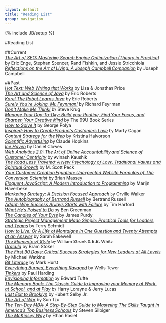 ```yaml
---
layout: default
title: "Reading List"
group: navigation
---
```

{% include JB/setup %}

#Reading List

##Current  
[_The Art of SEO: Mastering Search Engine Optimization (Theory in Practice)_](http://goo.gl/juSxvR) by Eric Enge, Stephan Spencer, Rand Fishkin, and Jessie Stricchiola  
[_Reflections on the Art of Living: A Joseph Campbell Companion_](http://goo.gl/QxwVUC) by Joseph Campbell  

##Past  
[_Hot Text: Web Writing that Works_](http://amzn.to/1ainiZ2) by Lisa & Jonathan Price  
[_The Art and Science of Java_](http://amzn.to/13NpHcf) by Eric Roberts  
[_Karel The Robot Learns Java_](http://www.stanford.edu/class/cs106a/handouts/karel-the-robot-learns-java.pdf) by Eric Roberts  
[_Surely You're Joking, Mr. Feynman!_](http://amzn.to/13vYcyr) by Richard Feynman  
[_Don't Make Me Think!_](http://amzn.to/14Ia9qN) by Steve Krug  
[_Manage Your Day-To-Day: Build your Routine, Find Your Focus, and Sharpen Your Creative Mind_](http://amzn.to/165GHbn) by The 99U Book Series  
[_How to Solve It_](http://amzn.to/1cIIqIE) by George Polya  
[_Inspired: How to Create Products Customers Love_](http://amzn.to/19exJtF) by Marty Cagan  
[_Content Strategy for the Web_](http://amzn.to/1cIIxUH) by Kristina Halvorson  
[_Scientific Advertising_](http://amzn.to/13TW2vU) by Claude Hopkins  
[_Ice Haven_](http://amzn.to/13TW5YC) by Daniel Clowes  
[_Web Analytics 2.0: The Art of Online Accountability and Science of Customer Centricity_](http://amzn.to/16GZzfD) by Avinash Kaushik  
[_The Road Less Traveled: A New Psychology of Love, Traditional Values and Spiritual Growth_](http://amzn.to/15wNzdV) by M. Scott Peck  
[_Your Customer Creation Equation: Unexpected Website Formulas of The Conversion Scientist_](http://amzn.to/165Hwki) by Brian Massey  
[_Eloquent JavaScript: A Modern Introduction to Programming_](http://amzn.to/13vZaum) by Marijn Haverbeke  
[_Marketing Strategy: A Decision Focused Approach_](http://amzn.to/17C2xSV) by Orville Walker  
[_The Autobiography of Bertrand Russell_](http://amzn.to/14UmPLk) by Bertrand Russell  
[_Adapt: Why Success Always Starts with Failure_](http://amzn.to/1ailhfc) by Tim Harford  
 [_What He’s Poised to Do_](http://amzn.to/14UmLLE) by Ben Greenman  
[_The Candles of Your Eyes_](http://amzn.to/13wXuWN) by James Purdy  
[_Strategic Project Management Made Simple: Practical Tools for Leaders and Teams_](http://amzn.to/14s5frV) by Terry Schmidt  
[_How to Live: Or A Life of Montaigne in One Question and Twenty Attempts at an Answer_](http://amzn.to/13wXo1u) by Sarah Bakewell  
[_The Elements of Style_](http://amzn.to/17C2g2o) by William Strunk & E.B. White  
[_Dracula_](http://amzn.to/13KtVMc) by Bram Stoker  
[_The First 90 Days: Critical Success Strategies for New Leaders at All Levels_](http://amzn.to/15Xw0nE) by Michael Watkins  
[_Bit Literacy_](http://amzn.to/16UZNjn) by Mark Hurst  
[_Everything Burned, Everything Ravaged_](http://amzn.to/1f5vN9I) by Wells Tower  
[_Tinkers_](http://amzn.to/14s52VQ) by Paul Harding  
[_Envisioning Information_](http://amzn.to/13wXeY3) by Edward Tufte  
[_The Memory Book: The Classic Guide to Improving your Memory at Work, at School, and at Play_](http://amzn.to/14s4XBs) by Harry Lorayne & Jerry Lucas  
[_Last Exit to Brooklyn_](http://amzn.to/14s4SO2) by Hubert Selby Jr.  
[_The Art of War_](http://amzn.to/13wX6Yo) by Sun Tzu  
[_The Ten-Day MBA: A Step-By-Step Guide to Mastering The Skills Taught in America’s Top Business Schools_](http://amzn.to/13KtFg8) by Steven Silbiger  
[_The McKinsey Way_](http://amzn.to/13wX56R) by Ethan Rasiel  